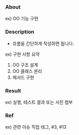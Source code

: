 ### About

ex) OO 기능 구현

### Description

- 흐름을 간단하게 작성하면 됩니다.

ex)
구현 사항 요약

1. OO 구조 설계
2. OO 클래스 분리
3. 메서드 구현

### Result

ex) 실행, 테스트 결과 또는 사진 첨부

### Ref

ex) 관련 이슈 직접 태그, #3, #13
